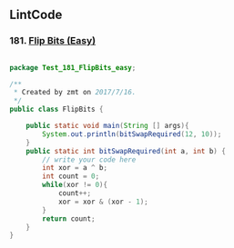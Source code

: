 ## LintCode
### 181. <a href="http://www.lintcode.com/en/problem/flip-bits/"> Flip Bits (Easy) </a>

```java

package Test_181_FlipBits_easy;

/**
 * Created by zmt on 2017/7/16.
 */
public class FlipBits {

    public static void main(String [] args){
        System.out.println(bitSwapRequired(12, 10));
    }
    public static int bitSwapRequired(int a, int b) {
        // write your code here
        int xor = a ^ b;
        int count = 0;
        while(xor != 0){
            count++;
            xor = xor & (xor - 1);
        }
        return count;
    }
}

```